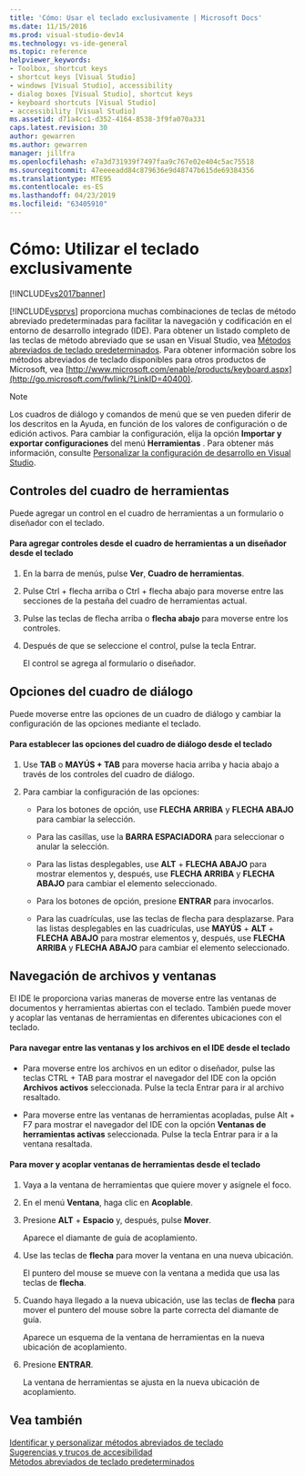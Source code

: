 ```yaml
---
title: 'Cómo: Usar el teclado exclusivamente | Microsoft Docs'
ms.date: 11/15/2016
ms.prod: visual-studio-dev14
ms.technology: vs-ide-general
ms.topic: reference
helpviewer_keywords:
- Toolbox, shortcut keys
- shortcut keys [Visual Studio]
- windows [Visual Studio], accessibility
- dialog boxes [Visual Studio], shortcut keys
- keyboard shortcuts [Visual Studio]
- accessibility [Visual Studio]
ms.assetid: d71a4cc1-d352-4164-8538-3f9fa070a331
caps.latest.revision: 30
author: gewarren
ms.author: gewarren
manager: jillfra
ms.openlocfilehash: e7a3d731939f7497faa9c767e02e404c5ac75518
ms.sourcegitcommit: 47eeeeadd84c879636e9d48747b615de69384356
ms.translationtype: MTE95
ms.contentlocale: es-ES
ms.lasthandoff: 04/23/2019
ms.locfileid: "63405910"
---
```

# <a name="how-to-use-the-keyboard-exclusively"></a>Cómo: Utilizar el teclado exclusivamente
[!INCLUDE[vs2017banner](../../includes/vs2017banner.md)]

[!INCLUDE[vsprvs](../../includes/vsprvs-md.md)] proporciona muchas combinaciones de teclas de método abreviado predeterminadas para facilitar la navegación y codificación en el entorno de desarrollo integrado (IDE). Para obtener un listado completo de las teclas de método abreviado que se usan en Visual Studio, vea [Métodos abreviados de teclado predeterminados](../../ide/default-keyboard-shortcuts-in-visual-studio.md). Para obtener información sobre los métodos abreviados de teclado disponibles para otros productos de Microsoft, vea [http://www.microsoft.com/enable/products/keyboard.aspx](http://go.microsoft.com/fwlink/?LinkID=40400).  
  
> [!NOTE]
> Los cuadros de diálogo y comandos de menú que se ven pueden diferir de los descritos en la Ayuda, en función de los valores de configuración o de edición activos. Para cambiar la configuración, elija la opción **Importar y exportar configuraciones** del menú **Herramientas** . Para obtener más información, consulte [Personalizar la configuración de desarrollo en Visual Studio](http://msdn.microsoft.com/22c4debb-4e31-47a8-8f19-16f328d7dcd3).  
  
## <a name="toolbox-controls"></a>Controles del cuadro de herramientas  
 Puede agregar un control en el cuadro de herramientas a un formulario o diseñador con el teclado.  
  
#### <a name="to-add-controls-from-the-toolbox-to-a-designer-from-the-keyboard"></a>Para agregar controles desde el cuadro de herramientas a un diseñador desde el teclado  
  
1. En la barra de menús, pulse **Ver**, **Cuadro de herramientas**.  
  
2. Pulse Ctrl + flecha arriba o Ctrl + flecha abajo para moverse entre las secciones de la pestaña del cuadro de herramientas actual.  
  
3. Pulse las teclas de flecha arriba o **flecha abajo** para moverse entre los controles.  
  
4. Después de que se seleccione el control, pulse la tecla Entrar.  
  
   El control se agrega al formulario o diseñador.  
  
## <a name="dialog-box-options"></a>Opciones del cuadro de diálogo  
 Puede moverse entre las opciones de un cuadro de diálogo y cambiar la configuración de las opciones mediante el teclado.  
  
#### <a name="to-set-dialog-box-options-from-the-keyboard"></a>Para establecer las opciones del cuadro de diálogo desde el teclado  
  
1. Use **TAB** o **MAYÚS + TAB** para moverse hacia arriba y hacia abajo a través de los controles del cuadro de diálogo.  
  
2. Para cambiar la configuración de las opciones:  
  
    - Para los botones de opción, use **FLECHA ARRIBA** y **FLECHA ABAJO** para cambiar la selección.  
  
    - Para las casillas, use la **BARRA ESPACIADORA** para seleccionar o anular la selección.  
  
    - Para las listas desplegables, use **ALT** + **FLECHA ABAJO** para mostrar elementos y, después, use **FLECHA ARRIBA** y **FLECHA ABAJO** para cambiar el elemento seleccionado.  
  
    - Para los botones de opción, presione **ENTRAR** para invocarlos.  
  
    - Para las cuadrículas, use las teclas de flecha para desplazarse. Para las listas desplegables en las cuadrículas, use **MAYÚS** + **ALT** + **FLECHA ABAJO** para mostrar elementos y, después, use **FLECHA ARRIBA** y **FLECHA ABAJO** para cambiar el elemento seleccionado.  
  
## <a name="window-and-file-navigation"></a>Navegación de archivos y ventanas  
 El IDE le proporciona varias maneras de moverse entre las ventanas de documentos y herramientas abiertas con el teclado. También puede mover y acoplar las ventanas de herramientas en diferentes ubicaciones con el teclado.  
  
#### <a name="to-navigate-among-windows-and-files-in-the-ide-from-the-keyboard"></a>Para navegar entre las ventanas y los archivos en el IDE desde el teclado  
  
- Para moverse entre los archivos en un editor o diseñador, pulse las teclas CTRL + TAB para mostrar el navegador del IDE con la opción **Archivos activos** seleccionada. Pulse la tecla Entrar para ir al archivo resaltado.  
  
- Para moverse entre las ventanas de herramientas acopladas, pulse Alt + F7 para mostrar el navegador del IDE con la opción **Ventanas de herramientas activas** seleccionada. Pulse la tecla Entrar para ir a la ventana resaltada.  
  
#### <a name="to-move-and-dock-tool-windows-from-the-keyboard"></a>Para mover y acoplar ventanas de herramientas desde el teclado  
  
1. Vaya a la ventana de herramientas que quiere mover y asígnele el foco.  
  
2. En el menú **Ventana**, haga clic en **Acoplable**.  
  
3. Presione **ALT** + **Espacio** y, después, pulse **Mover**.  
  
     Aparece el diamante de guía de acoplamiento.  
  
4. Use las teclas de **flecha** para mover la ventana en una nueva ubicación.  
  
     El puntero del mouse se mueve con la ventana a medida que usa las teclas de **flecha**.  
  
5. Cuando haya llegado a la nueva ubicación, use las teclas de **flecha** para mover el puntero del mouse sobre la parte correcta del diamante de guía.  
  
     Aparece un esquema de la ventana de herramientas en la nueva ubicación de acoplamiento.  
  
6. Presione **ENTRAR**.  
  
     La ventana de herramientas se ajusta en la nueva ubicación de acoplamiento.  
  
## <a name="see-also"></a>Vea también  
 [Identificar y personalizar métodos abreviados de teclado](../../ide/identifying-and-customizing-keyboard-shortcuts-in-visual-studio.md)   
 [Sugerencias y trucos de accesibilidad](../../ide/reference/accessibility-tips-and-tricks.md)   
 [Métodos abreviados de teclado predeterminados](../../ide/default-keyboard-shortcuts-in-visual-studio.md)
